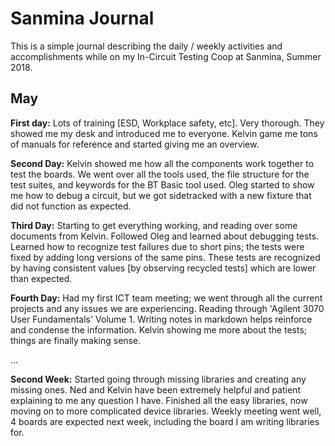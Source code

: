 # Sanmina Journal

This is a simple journal describing the daily / weekly activities and accomplishments while on my In-Circuit Testing Coop at Sanmina, Summer 2018.

## May

**First day:** Lots of training [ESD, Workplace safety, etc]. Very thorough. They showed me my desk and introduced me to everyone. Kelvin game me tons of manuals for reference and started giving me an overview.

**Second Day:** Kelvin showed me how all the components work together to test the boards. We went over all the tools used, the file structure for the test suites, and keywords for the BT Basic tool used. Oleg started to show me how to debug a circuit, but we got sidetracked with a new fixture that did not function as expected.

**Third Day:** Starting to get everything working, and reading over some documents from Kelvin. Followed Oleg and learned about debugging tests. Learned how to recognize test failures due to short pins; the tests were fixed by adding long versions of the same pins. These tests are recognized by having consistent values [by observing recycled tests] which are lower than expected.

**Fourth Day:** Had my first ICT team meeting; we went through all the current projects and any issues we are experiencing. Reading through 'Agilent 3070 User Fundamentals' Volume 1. Writing notes in markdown helps reinforce and condense the information. Kelvin showing me more about the tests; things are finally making sense.

...

**Second Week:** Started going through missing libraries and creating any missing ones. Ned and Kelvin have been extremely helpful and patient explaining to me any question I have. Finished all the easy libraries, now moving on to more complicated device libraries. Weekly meeting went well, 4 boards are expected next week, including the board I am writing libraries for.